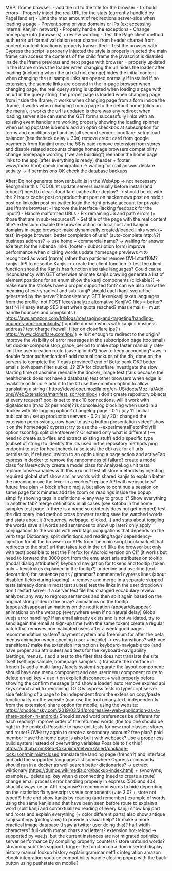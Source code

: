 MVP:
    Iframe browser:
        - add the url to the title for the browser
        - fix build errors
        - Properly inject the real URL for the stats (currently handled by PageHandler)
        - Limit the max amount of redirections server-side when loading a page
        - Prevent some private domains or IPs (ex: accessing internal Kanjimi network)
        - Properly handle the exceptions
        - Change homepage info (browsers) + review wording
        - Test the Page client method
            auth error
            uri format validation error
            charset from header
            charset from content
            content-location is properly transmitted
        - Test the browser with Cypress
            the script is properly injected
            the style is properly injected
            the main frame can access the contents of the child frame
            the javascript is disabled inside the iframe
            previous and next pages with browser = properly updated in the iframe
            shows the loader when changing the url
            hides the loader after loading (including when the url did not change)
            hides the initial content when changing the url
            sample links are opened normally if installed
            if no extension, the sample links are opened in the in-page browser
            when changing page, the real query string is updated
            when loading a page with an url in the query string, the proper page is loaded
            when changing page from inside the iframe, it works
            when changing page from a form inside the iframe, it works
            when changing from a page to the default home (click on the menu), it works
            the url is updated is there was any redirect when loading server side
            can send the GET forms successfully
            links with an existing event handler are working properly
            showing the loading spinner when using popstate
    iubenda: add an optin checkbox at subscription for terms and conditions
    get and install second server
    cloudflare: setup load balancer (healthcheck delay = 30s)
    remove credit card from google payments from Kanjimi once the 5$ is paid
    remove extension from stores and disable related accounts
    change homepage browsers compatibility
    change homepage wording ("we are building")
    reenable the home page links to the app (after everything is ready) (header + footer, www/index.html)
    check immigration -> waiting for mail answer
    declare activity -> if permissions OK
    check the database backups

After:
    Do not generate browser.build.js in the WebApp -> not necessary
    Reorganize this TODOList
    update servers manually before install (and reboot?)
    need to clear cloudflare cache after deploy? -> should be ok with the 2 hours cache
    post on producthunt
    post on hackernews
    post on reddit
    post on linkedin
    post on twitter
    login the right private account for private use
    Iframe browser:
        - Improve the interface (lacking feedback for the input?)
        - Handle malformed URLs
        - Fix remaining JS and path errors (= those that are in sub-resources?)
        - Set title of the page with the real content title?
    extension: disable the browser action on localhost and kanjimi domains
    in-page browser: make dynamically created/loaded links work (+ test)
    in-page browser: better completion of urls? (auto-complete http://?)
    business address? -> use home + commercial name? -> waiting for answer
    e2e test for the iubenda links (footer + subscription form)
    improve performance when clicking words
    update homepage previews
    への recognized as word (name) rather than particles
    remove OVH start10M?
    kanjis:
        API to describe Kanjis
            -> create the client function
            -> test the client function
        should the Kanjis.has function also take languages? Could cause inconsistency with GET otherwise
        animate kanjis drawing
        generate a list of element positions for an enum
        show the kanji components (clickable?)
            -> make sure the strokes have a proper supported font?
        can we also show the meaning of every radical and sub-kanji?
        should each kanji svg url be generated by the server?
    inconsistency: GET lexer/kanji takes languages from the profile, not POST lexer/analyze
    alternative KanjiVG files = better?
    test NHK easy
    setup SES alert when quota reached?
    mass emails = must handle bounces and complaints ( https://aws.amazon.com/fr/blogs/messaging-and-targeting/handling-bounces-and-complaints/ )
    update domain whois with kanjimi business address?
    test charge
    firewall: filter on cloudflare ips? ( https://www.cloudflare.com/ips/ ) -> is it enough to redirect to the origin?
    improve the visibility of error messages in the subscription page (too small)
    set docker-compose stop_grace_period to make stop faster
    manually rate-limit the user creation route (save ip in db?)
    how to keep accounting?
    aws -> double factor authentication?
    add manual backups of the db, done on the servers to complete the 7 days provided?
    end of Beta: bank OK?
    better emails (ovh spam filter sucks...)?
    2FA for cloudflare
    investigate the slow starting time of Jasmine
    reenable the docker_image test (fails because the healthcheck does not have a database)
    test other browsers
    when edge is available on linux -> add it to the CI
    use the omnibox option to allow translating a string ( https://developer.mozilla.org/en-US/docs/Mozilla/Add-ons/WebExtensions/manifest.json/omnibox )
    don't create repository objects at every request?
    pool is set to max 10 connections, will it work with digitalocean (max 22 per node)?
    is console.log blocking when used in a docker with file logging option?
    changelog page
        - 0.1 / july 11 : initial publication / setup production servers
        - 0.2 / july 20 : changed the extension permissions, now have to use a button
    presentation video? show it on the homepage?
    cypress: try to use the --experimentalFetchPolyfill option
    tsconfig: split client/server? Or extend only what is different (--> need to create sub-files and extract existing stuff)
    add a specific type (subset of string) to identify the ids used in the repository methods
    ping endpoint to use for healthcheck (also tests the db)
    ask for all urls permission, if refused, switch to an optIn using a page action and activeTab
    cypress in docker to remove the randomness of failure?
    create a model class for UserActivity
    create a model class for AnalyzeLog
    unit tests: replace loose variables with this.xxx
    unit test all store methods by injecting required global stuff
    show similar words with shared kanjis to explain better the meaning
    move the lexer in a worker?
    replace API with websockets?
    future free plan -> block after x mojis, but allow to continue a session on same page for x minutes
    add the zoom on readings inside the popup
    simplify showing tags in definitions -> any way to group it? Show everything in another tab?
    merge definitions in all cases (see kotoba in the home samples test page -> there is a name so contents does not get merged)
    test the dictionary load method
    cross browser testing
    save the watched words and stats about it (frequency, webpage, clicked...) and stats about toggling the words
    save all words and sentences to show up later?
    only apply conjugations to the words with verb tags
    conjugations that depends on the verb tags
    Dictionary: split definitions and reading/tags?
    dependency-injection for all the browser.xxx APIs from the main script
    bookmarklet that redirects to the site?
    url that takes text in the url (like the browser but only with text)
    possible to test the Firefox for Android version on CI? (it works but need to forward the 3000 port from the emulator)
    aria attributes on tooltip (modal dialog attributes?)
    keyboard navigation for tokens and tooltip (token only + keystrokes explained in the tooltip?)
    underline and overline (text-decoration) for sentence parts / grammar?
    commented cypress lines (about disabled fields during loading) -> remove and merge in a separate skipped tests (already done in most test suites)
    test the links in the user dropdown
    don't restart server if a server test file has changed
    vocabulary review
    analyzer: any way to regroup sentences and then split again based on the original string index in the array?
    animations on the tooltip (appear/disappear)
    animations on the notification (appear/disappear)
    animations on the webapp (everywhere even if no natural delay)
    Global vuejs error handling?
    if an email already exists and is not validated, try to send again the email at sign-up time (with the same token)
    create a regular batch that removes non-validated users after a week
    good pages recommendation system?
    payment system and freemium for after the beta
    menus animation when opening (user + mobile) -> css transitions? with vue transitions?
    make the extension interactions keyboard-navigable too (and have proper aria attributes)
    add tests for the keyboard-navigability (settings, menus...)
    add a test to the filter that does not translate the site itself (settings sample, homepage samples...)
    translate the interface in french (+ add a multi-lang / labels system)
    separate the layout component: should have one menu component and one usermenu component
    route to delete an api key + use it on explicit disconnect + wait properly before showing the confirm message (and show a loader)
    auto remove expired api keys
    search and fix remaining TODOs
    cypress tests in typescript
    server side fetching of a page to be independent from the extension
    copy/paste functionality on the website (can use the tool on any text, independently from the extension)
    share option for mobile, using the website: https://chodounsky.com/2019/03/24/progressive-web-application-as-a-share-option-in-android/
    Should saved word preferences be different for each reading?
    improve order of the returned words (the top one should be right in the context)
    Possible to have unit tests for new root classes: stores and router?
    OVH: try again to create a secondary account?
    free plan?
    paid member
    Have the home page js also built with webpack?
    Use a proper css build system instead of overwriting variables
    Possible to fix this? https://github.com/Seb-C/kanjimi/network/alert/package-lock.json/minimist/closed
    translate the landing page (french?) and interface and add the supported languages list somewhere
    Cypress commands should run in a docker as well
    search better dictionaries? -> extract wiktionary (https://dumps.wikimedia.org/backup-index.html) + synonyms, examples...
    delete api key when disconnecting (need to create a route)
    change email process
    error handling properly in express (500 and 404, should always be an API response?)
    recommend words to hide depending on the statistics
    fix typescript vs vue components (vue 3.0? + store not typed?)
    hide and show kanjis by reading (and remember)
    example of words using the same kanjis and that have been seen before
    route to explain a word (split kanji and contextualized reading of every kanji)
    show knji part and roots and explain everything (+ color different parts)
    also show antique kanji writings (pictograms) to provide a visual help? Or make a more practical image database (I saw a twitter user doing this)?
    half width characters? full-width roman chars and letters?
    extension hot-reload -> supported by vue.js, but the current instances are not migrated
    optimize server performance by compiling properly
    counters?
    store unfound words?
    streaming subtitles support: trigger the function on a dom inserted
    display history
    manual lookup history
    explain grammar
    netflix integration
    amazon ebook integration
    youtube compatibility
    handle closing popup with the back button using pushstate on mobile?
